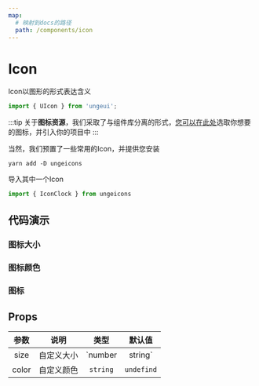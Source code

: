 ```yaml
---
map:
  # 映射到docs的路径
  path: /components/icon
---
```


# Icon

Icon以图形的形式表达含义

```js
import { UIcon } from 'ungeui';
```
:::tip
关于**图标资源**，我们采取了与组件库分离的形式，[您可以在此处](https://www.xicons.org/#/)选取你想要的图标，并引入你的项目中
:::

当然，我们预置了一些常用的Icon，并提供您安装
```shell
yarn add -D ungeicons
```
导入其中一个Icon
```js
import { IconClock } from ungeicons
```


## 代码演示

### 图标大小

<demo src="./demo/size.vue"
  language="vue"
  title="基本用法"
  desc="不同图标大小">
</demo>

### 图标颜色

<demo src="./demo/color.vue"
  language="vue"
  title="基本用法"
  desc="方便切换不同颜色">
</demo>

### 图标

<demo src="./demo/iconDemo.vue"
  language="vue"
  title=""
  desc="">
</demo>

## Props

| 参数  | 说明 | 类型 | 默认值 |
| :-----: | :---: | :-----: | :---------: |
| size  | 自定义大小   | `number | string` | `30px` |
| color  | 自定义颜色   | `string` | `undefind` |
